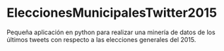 # EleccionesMunicipalesTwitter2015
Pequeña aplicación en python para realizar una minería de datos de los últimos tweets con respecto a las elecciones generales del 2015.

